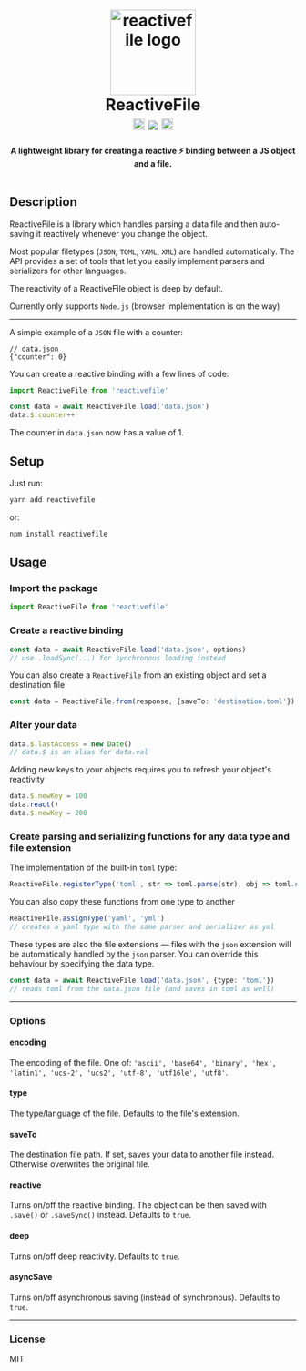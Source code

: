 <h1 align="center">
    <img alt="reactivefile logo" src="https://i.imgur.com/80tlZOU.png" width="150px"/>
	<br>
    ReactiveFile<br>
    <a href="https://www.npmjs.com/package/reactivefile"><img alt="npm-badge" src="https://img.shields.io/npm/v/reactivefile.svg?colorB=32CD32" height="20"></a>
    <a href="https://bundlephobia.com/result?p=reactivefile"><img src='https://img.shields.io/bundlephobia/minzip/reactivefile.svg'/></a>
    <a href="https://github.com/judehunter/reactivefile/blob/master/LICENSE"><img src="https://img.shields.io/badge/license-MIT-blue.svg" alt="license-badge" height="20"></a>
</h1>
<h4 align="center">
    A lightweight library for creating a reactive ⚡️ binding between a JS object and a file.<br>
    <br>
</h4>

## Description
ReactiveFile is a library which handles parsing a data file and then auto-saving it reactively whenever you change the object.

Most popular filetypes (`JSON`, `TOML`, `YAML`, `XML`) are handled automatically. The API provides a set of tools that let you easily implement parsers and serializers for other languages.

The reactivity of a ReactiveFile object is deep by default.

Currently only supports `Node.js` (browser implementation is on the way)

----
A simple example of a `JSON` file with a counter:
```jsonc
// data.json
{"counter": 0}
```
You can create a reactive binding with a few lines of code:
```ts
import ReactiveFile from 'reactivefile'

const data = await ReactiveFile.load('data.json')
data.$.counter++
```
The counter in `data.json` now has a value of 1.

## Setup
Just run:
```bash
yarn add reactivefile
```
or:
```bash
npm install reactivefile
```

## Usage
### Import the package
```ts
import ReactiveFile from 'reactivefile'
```
### Create a reactive binding
```ts
const data = await ReactiveFile.load('data.json', options)
// use .loadSync(...) for synchronous loading instead
```
You can also create a `ReactiveFile` from an existing object and set a destination file
```ts
const data = ReactiveFile.from(response, {saveTo: 'destination.toml'})
```
### Alter your data
```ts
data.$.lastAccess = new Date()
// data.$ is an alias for data.val
```
Adding new keys to your objects requires you to refresh your object's reactivity
```ts
data.$.newKey = 100
data.react()
data.$.newKey = 200
```
### Create parsing and serializing functions for any data type and file extension
The implementation of the built-in `toml` type:
```ts
ReactiveFile.registerType('toml', str => toml.parse(str), obj => toml.stringify(obj))
```
You can also copy these functions from one type to another
```ts
ReactiveFile.assignType('yaml', 'yml')
// creates a yaml type with the same parser and serializer as yml
```
These types are also the file extensions — files with the `json` extension will be automatically handled by the `json` parser. You can override this behaviour by specifying the data type.
```ts
const data = await ReactiveFile.load('data.json', {type: 'toml'})
// reads toml from the data.json file (and saves in toml as well)
```
----
### Options
#### encoding
The encoding of the file. One of: `'ascii', 'base64', 'binary', 'hex', 'latin1', 'ucs-2', 'ucs2', 'utf-8', 'utf16le', 'utf8'`.
#### type
The type/language of the file. Defaults to the file's extension.
#### saveTo
The destination file path. If set, saves your data to another file instead. Otherwise overwrites the original file.
#### reactive
Turns on/off the reactive binding. The object can be then saved with `.save()` or `.saveSync()` instead. Defaults to `true`.
#### deep
Turns on/off deep reactivity. Defaults to `true`.
#### asyncSave
Turns on/off asynchronous saving (instead of synchronous). Defaults to `true`.

----
### License
MIT